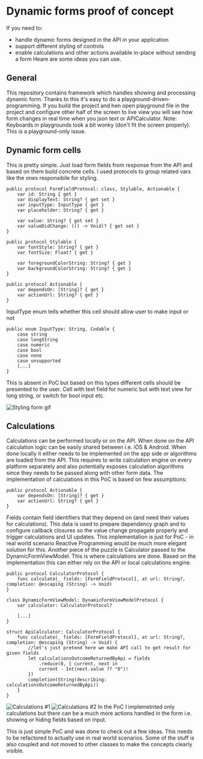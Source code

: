 # Dynamic forms proof of concept
If you need to: 
- handle dynamic forms designed in the API in your application
- support different styling of controls
- enable calculations and other actions available in-place without sending a form
Heare are some ideas you can use.

## General
This repository contains framework which handles showing and processing dynamic form. Thanks to this it's easy to do a  playground-driven-programming. If you build the project and hen open playground file in the project and configure other half of the screen to live view you will see how form changes in real time when you json text or APICalculator. 
Note: Keyboards in playgrounds look a bit wonky (don't fit the screen properly). This is a playground-only issue.

## Dynamic form cells
This is pretty simple. Just load form fields from response from the API and based on them build concrete cells. 
I used protocols to group related vars like the ones responsibile for styling.
```
public protocol FormFieldProtocol: class, Stylable, Actionable {
    var id: String { get }
    var displayText: String? { get set }
    var inputType: InputType { get }
    var placeholder: String? { get }
    
    var value: String? { get set }
    var valueDidChange: (() -> Void)? { get set }
}

public protocol Stylable {
    var fontStyle: String? { get }
    var fontSize: Float? { get }
    
    var foregroundColorString: String? { get }
    var backgroundColorString: String? { get }
}

public protocol Actionable {
    var dependsOn: [String]? { get }
    var actionUrl: String? { get }
}
```
InputType enum tells whether this cell should allow user to make input or not
```
public enum InputType: String, Codable {
    case string
    case longString
    case numeric
    case bool
    case none
    case unsupported
    [...]
}
```
This is absent in PoC but based on this types different cells should be presented to the user. Cell with text field for numeric 
but with text view for long string, or switch for bool input etc.

![Styling form gif](https://github.com/ktustanowski/DynamicFormsPOC/blob/master/Movies/styled_form.gif?raw=true)

## Calculations
Calculations can be performed locally or on the API. When done on the API calculation logic can be easily shared between i.e. iOS & Android. When done locally it either needs to be implemented on the app side or algorithms are loaded from the API. This requires to write calculation engine on every platform separately and also potentially exposes calculation algorithms since they needs to be passed along with other form data.
The implementation of calculations in this PoC is based on few assumptions:
```
public protocol Actionable {
    var dependsOn: [String]? { get }
    var actionUrl: String? { get }
}
```
Fields contain field identifiers that they depend on (and need their values for calculations). This data is used to prepare
dependency graph and to configure callback closures so the value change propagate properly and trigger calculations and UI updates. This implementation is just for PoC - in real world scenario Reactive Programming would be much more elegant solution for this.
Another piece of the puzzle is Calculator passed to the DynamicFormViewModel. This is where calculations are done. Based on the implementation this can either rely on the API or local calculations engine.
```
public protocol CalculatorProtocol {
    func calculate(_ fields: [FormFieldProtocol], at url: String?, completion: @escaping (String) -> Void)
}

class DynamicFormViewModel: DynamicFormViewModelProtocol {
    var calculator: CalculatorProtocol?

    [...]
}
```

```
struct ApiCalculator: CalculatorProtocol {
    func calculate(_ fields: [FormFieldProtocol], at url: String?, completion: @escaping (String) -> Void) {
        //let's just pretend here we make API call to get result for given fields
        let calculationsOutcomeReturnedByApi = fields
            .reduce(0, { current, next in
            current - Int(next.value ?? "0")!
        })
        completion(String(describing: calculationsOutcomeReturnedByApi))
    }
}
```
![Calculations #1](https://github.com/ktustanowski/DynamicFormsPOC/blob/master/Movies/substraction.gif?raw=true)
![Calculations #2](https://github.com/ktustanowski/DynamicFormsPOC/blob/master/Movies/addition.gif?raw=true)
In the PoC I implemetnted only calculations but there can be a much more actions handled in the form i.e. showing or hiding fields based on input.

This is just simple PoC and was done to check out a few ideas. This needs to be refactored to actually use in real world scenarios. Some of the stuff is also coupled and not moved to other classes to make the concepts clearly visible.
